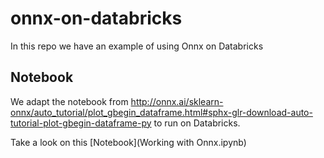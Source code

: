 # onnx-on-databricks
In this repo we have an example of using Onnx on Databricks

## Notebook
We adapt the notebook from http://onnx.ai/sklearn-onnx/auto_tutorial/plot_gbegin_dataframe.html#sphx-glr-download-auto-tutorial-plot-gbegin-dataframe-py to run on Databricks. 

Take a look on this [Notebook](Working with Onnx.ipynb)

